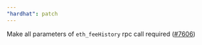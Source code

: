 ```yaml
---
"hardhat": patch
---
```


Make all parameters of `eth_feeHistory` rpc call required ([#7606](https://github.com/NomicFoundation/hardhat/pull/7606))